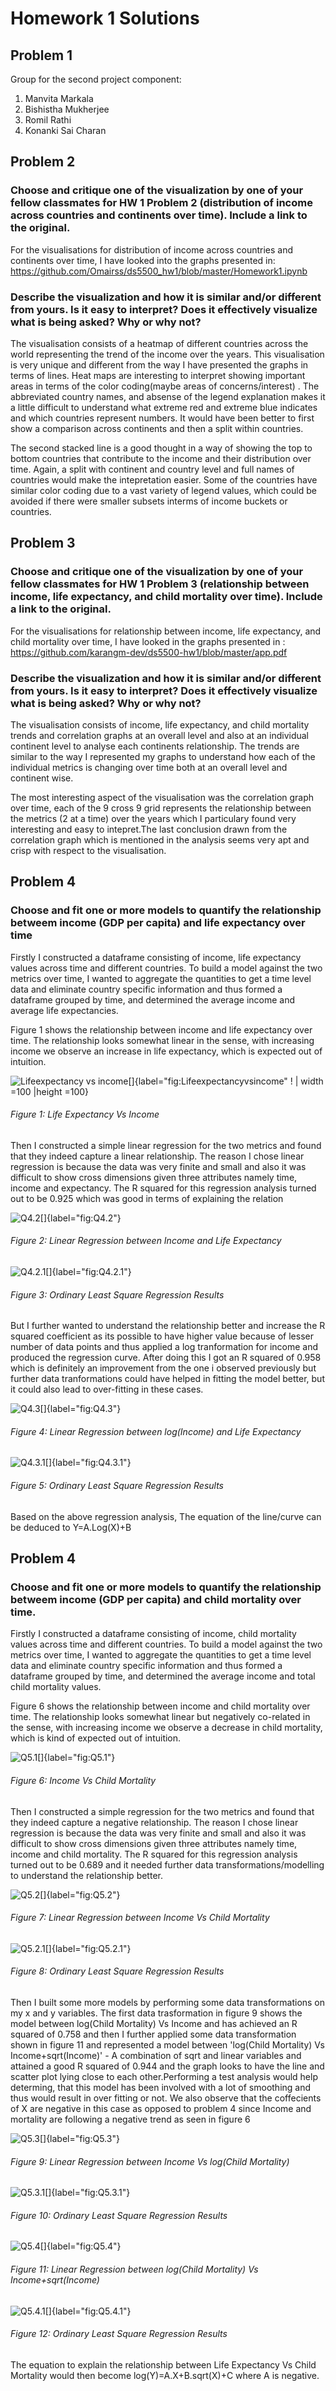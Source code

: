 # Homework 1 Solutions 

## Problem 1

Group for the second project component:
1) Manvita Markala
2) Bishistha Mukherjee
3) Romil Rathi
4) Konanki Sai Charan

## Problem 2

### Choose and critique one of the visualization by one of your fellow classmates for HW 1 Problem 2 (distribution of income across countries and continents over time). Include a link to the original.

For the visualisations for distribution of income across countries and continents over time, I have looked into the graphs presented in:
https://github.com/Omairss/ds5500_hw1/blob/master/Homework1.ipynb

### Describe the visualization and how it is similar and/or different from yours. Is it easy to interpret? Does it effectively visualize what is being asked? Why or why not?

The visualisation consists of a heatmap of different countries across the world representing the trend of the income over the years. 
This visualisation is very unique and different from the way I have presented the graphs in terms of lines. Heat maps are interesting to interpret showing important areas in terms of the color coding(maybe areas of concerns/interest) . The abbreviated country names, and absense of the legend explanation makes it a little difficult to understand what extreme red and extreme blue indicates and which countries represent numbers. It would have been better to first show a comparison across continents and then a split within countries.

The second stacked line is a good thought in a way of showing the top to bottom countries that contribute to the income and their distribution over time. Again, a split with continent and country level and full names of countries would make the intepretation easier. Some of the countries have similar color coding due to a vast variety of legend values, which could be avoided if there were smaller subsets interms of income buckets or countries.

## Problem 3

### Choose and critique one of the visualization by one of your fellow classmates for HW 1 Problem 3 (relationship between income, life expectancy, and child mortality over time). Include a link to the original.

For the visualisations for relationship between income, life expectancy, and child mortality over time, I have looked in the graphs presented in :
https://github.com/karangm-dev/ds5500-hw1/blob/master/app.pdf

### Describe the visualization and how it is similar and/or different from yours. Is it easy to interpret? Does it effectively visualize what is being asked? Why or why not?

The visualisation consists of income, life expectancy, and child mortality trends and correlation graphs at an overall level and 
also at an individual continent level to analyse each continents relationship. The trends are similar to the way I represented my graphs to understand how each of the individual metrics is changing over time both at an overall level and continent wise. 

The most interesting aspect of the visualisation was the correlation graph over time, each of the 9 cross 9 grid represents the relationship between the metrics (2 at a time) over the years which I particulary found very interesting and easy to intepret.The last conclusion drawn from the correlation graph which is mentioned in the analysis seems very apt and crisp with respect to the visualisation.

## Problem 4

### Choose and fit one or more models to quantify the relationship betweem income (GDP per capita) and life expectancy over time

Firstly I constructed a dataframe consisting of income, life expectancy values across time and different countries. To build a model against the two metrics over time, I wanted to aggregate the quantities to get a time level data and eliminate country specific information and thus formed a dataframe grouped by time, and determined the average income and average life expectancies.

Figure 1 shows the relationship between income and life expectancy over time. The relationship looks somewhat linear in the sense, with increasing income we observe an increase in life expectancy, which is expected out of intuition.

![Lifeexpectancy vs income[]{label="fig:Lifeexpectancyvsincome" ! | width =100 |height =100}](Q4.1.png)
###### Figure 1: Life Expectancy Vs Income

Then I constructed a simple linear regression for the two metrics and found that they indeed capture a linear relationship. The reason I chose linear regression is because the data was very finite and small and also it was difficult to show cross dimensions given three attributes namely time, income and expectancy. The R squared for this regression analysis turned out to be 0.925 which was good in terms of explaining the relation

![Q4.2[]{label="fig:Q4.2"}](Q4.2.png)
###### Figure 2: Linear Regression between Income and Life Expectancy


![Q4.2.1[]{label="fig:Q4.2.1"}](Q4.2.1.PNG)
###### Figure 3: Ordinary Least Square Regression Results


But I further wanted to understand the relationship better and increase the R squared coefficient as its possible to have higher value because of lesser number of data points and thus applied a log tranformation for income and produced the regression curve. After doing this I got an R squared of 0.958 which is definitely an improvement from the one i observed previously but further data tranformations could have helped in fitting the model better, but it could also lead to over-fitting in these cases.


![Q4.3[]{label="fig:Q4.3"}](Q4.3.png)
###### Figure 4: Linear Regression between log(Income) and Life Expectancy


![Q4.3.1[]{label="fig:Q4.3.1"}](Q4.3.1.PNG)
###### Figure 5: Ordinary Least Square Regression Results

Based on the above regression analysis, The equation of the line/curve can be deduced to Y=A.Log(X)+B

## Problem 4

### Choose and fit one or more models to quantify the relationship betweem income (GDP per capita) and child mortality over time.

Firstly I constructed a dataframe consisting of income, child mortality values across time and different countries. To build a model against the two metrics over time, I wanted to aggregate the quantities to get a time level data and eliminate country specific information and thus formed a dataframe grouped by time, and determined the average income and total child mortality values.

Figure 6 shows the relationship between income and child mortality over time. The relationship looks somewhat linear but negatively co-related in the sense, with increasing income we observe a decrease in child mortality, which is kind of expected out of intuition.

![Q5.1[]{label="fig:Q5.1"}](Q5.1.png)
###### Figure 6: Income Vs Child Mortality

Then I constructed a simple regression for the two metrics and found that they indeed capture a negative relationship. The reason I chose linear regression is because the data was very finite and small and also it was difficult to show cross dimensions given three attributes namely time, income and child mortality. The R squared for this regression analysis turned out to be 0.689 and it needed further data transformations/modelling to understand the relationship better.

![Q5.2[]{label="fig:Q5.2"}](Q5.2.png)
###### Figure 7: Linear Regression between Income Vs Child Mortality


![Q5.2.1[]{label="fig:Q5.2.1"}](Q5.2.1.PNG)
###### Figure 8: Ordinary Least Square Regression Results

Then I built some more models by performing some data transformations on my x and y variables. The first data trasformation in figure 9 shows the model between log(Child Mortality) Vs Income and has achieved an R squared of 0.758 and then I further applied some data transformation shown in figure 11 and represented a model between 'log(Child Mortality) Vs Income+sqrt(Income)' - A combination of sqrt and linear variables and attained a good R squared of 0.944 and the graph looks to have the line and scatter plot lying close to each other.Performing a test analysis would help determing, that this model has been involved with a lot of smoothing and thus would result in over fitting or not. We also observe that the coffecients of X are negative in this case as opposed to problem 4 since Income and mortality are following a negative trend as seen in figure 6

![Q5.3[]{label="fig:Q5.3"}](Q5.3.png)
###### Figure 9: Linear Regression between Income Vs log(Child Mortality)


![Q5.3.1[]{label="fig:Q5.3.1"}](Q5.3.1.PNG)
###### Figure 10: Ordinary Least Square Regression Results


![Q5.4[]{label="fig:Q5.4"}](Q5.4.png)
###### Figure 11: Linear Regression between log(Child Mortality) Vs Income+sqrt(Income)


![Q5.4.1[]{label="fig:Q5.4.1"}](Q5.4.1.PNG)
###### Figure 12: Ordinary Least Square Regression Results

The equation to explain the relationship between Life Expectancy Vs Child Mortality would then become log(Y)=A.X+B.sqrt(X)+C where A is negative.
